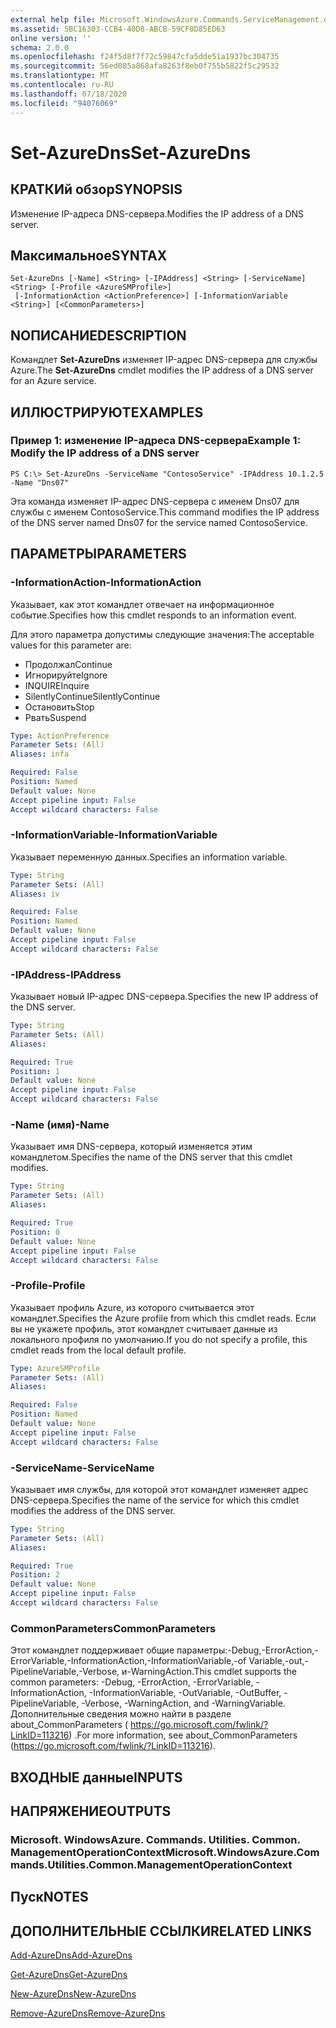 ```yaml
---
external help file: Microsoft.WindowsAzure.Commands.ServiceManagement.dll-Help.xml
ms.assetid: 5BC16303-CCB4-40D8-ABCB-59CF0D85ED63
online version: ''
schema: 2.0.0
ms.openlocfilehash: f24f5d8f7f72c59847cfa5dde51a1937bc304735
ms.sourcegitcommit: 56ed085a868afa8263f8eb0f755b5822f5c29532
ms.translationtype: MT
ms.contentlocale: ru-RU
ms.lasthandoff: 07/18/2020
ms.locfileid: "94076069"
---
```

# <span data-ttu-id="25dd0-101">Set-AzureDns</span><span class="sxs-lookup"><span data-stu-id="25dd0-101">Set-AzureDns</span></span>

## <span data-ttu-id="25dd0-102">КРАТКИй обзор</span><span class="sxs-lookup"><span data-stu-id="25dd0-102">SYNOPSIS</span></span>
<span data-ttu-id="25dd0-103">Изменение IP-адреса DNS-сервера.</span><span class="sxs-lookup"><span data-stu-id="25dd0-103">Modifies the IP address of a DNS server.</span></span>

## <span data-ttu-id="25dd0-104">Максимальное</span><span class="sxs-lookup"><span data-stu-id="25dd0-104">SYNTAX</span></span>

```
Set-AzureDns [-Name] <String> [-IPAddress] <String> [-ServiceName] <String> [-Profile <AzureSMProfile>]
 [-InformationAction <ActionPreference>] [-InformationVariable <String>] [<CommonParameters>]
```

## <span data-ttu-id="25dd0-105">NОПИСАНИЕ</span><span class="sxs-lookup"><span data-stu-id="25dd0-105">DESCRIPTION</span></span>
<span data-ttu-id="25dd0-106">Командлет **Set-AzureDns** изменяет IP-адрес DNS-сервера для службы Azure.</span><span class="sxs-lookup"><span data-stu-id="25dd0-106">The **Set-AzureDns** cmdlet modifies the IP address of a DNS server for an Azure service.</span></span>

## <span data-ttu-id="25dd0-107">ИЛЛЮСТРИРУЮТ</span><span class="sxs-lookup"><span data-stu-id="25dd0-107">EXAMPLES</span></span>

### <span data-ttu-id="25dd0-108">Пример 1: изменение IP-адреса DNS-сервера</span><span class="sxs-lookup"><span data-stu-id="25dd0-108">Example 1: Modify the IP address of a DNS server</span></span>
```
PS C:\> Set-AzureDns -ServiceName "ContosoService" -IPAddress 10.1.2.5 -Name "Dns07"
```

<span data-ttu-id="25dd0-109">Эта команда изменяет IP-адрес DNS-сервера с именем Dns07 для службы с именем ContosoService.</span><span class="sxs-lookup"><span data-stu-id="25dd0-109">This command modifies the IP address of the DNS server named Dns07 for the service named ContosoService.</span></span>

## <span data-ttu-id="25dd0-110">ПАРАМЕТРЫ</span><span class="sxs-lookup"><span data-stu-id="25dd0-110">PARAMETERS</span></span>

### <span data-ttu-id="25dd0-111">-InformationAction</span><span class="sxs-lookup"><span data-stu-id="25dd0-111">-InformationAction</span></span>
<span data-ttu-id="25dd0-112">Указывает, как этот командлет отвечает на информационное событие.</span><span class="sxs-lookup"><span data-stu-id="25dd0-112">Specifies how this cmdlet responds to an information event.</span></span>

<span data-ttu-id="25dd0-113">Для этого параметра допустимы следующие значения:</span><span class="sxs-lookup"><span data-stu-id="25dd0-113">The acceptable values for this parameter are:</span></span>

- <span data-ttu-id="25dd0-114">Продолжал</span><span class="sxs-lookup"><span data-stu-id="25dd0-114">Continue</span></span>
- <span data-ttu-id="25dd0-115">Игнорируйте</span><span class="sxs-lookup"><span data-stu-id="25dd0-115">Ignore</span></span>
- <span data-ttu-id="25dd0-116">INQUIRE</span><span class="sxs-lookup"><span data-stu-id="25dd0-116">Inquire</span></span>
- <span data-ttu-id="25dd0-117">SilentlyContinue</span><span class="sxs-lookup"><span data-stu-id="25dd0-117">SilentlyContinue</span></span>
- <span data-ttu-id="25dd0-118">Остановить</span><span class="sxs-lookup"><span data-stu-id="25dd0-118">Stop</span></span>
- <span data-ttu-id="25dd0-119">Рвать</span><span class="sxs-lookup"><span data-stu-id="25dd0-119">Suspend</span></span>

```yaml
Type: ActionPreference
Parameter Sets: (All)
Aliases: infa

Required: False
Position: Named
Default value: None
Accept pipeline input: False
Accept wildcard characters: False
```

### <span data-ttu-id="25dd0-120">-InformationVariable</span><span class="sxs-lookup"><span data-stu-id="25dd0-120">-InformationVariable</span></span>
<span data-ttu-id="25dd0-121">Указывает переменную данных.</span><span class="sxs-lookup"><span data-stu-id="25dd0-121">Specifies an information variable.</span></span>

```yaml
Type: String
Parameter Sets: (All)
Aliases: iv

Required: False
Position: Named
Default value: None
Accept pipeline input: False
Accept wildcard characters: False
```

### <span data-ttu-id="25dd0-122">-IPAddress</span><span class="sxs-lookup"><span data-stu-id="25dd0-122">-IPAddress</span></span>
<span data-ttu-id="25dd0-123">Указывает новый IP-адрес DNS-сервера.</span><span class="sxs-lookup"><span data-stu-id="25dd0-123">Specifies the new IP address of the DNS server.</span></span>

```yaml
Type: String
Parameter Sets: (All)
Aliases: 

Required: True
Position: 1
Default value: None
Accept pipeline input: False
Accept wildcard characters: False
```

### <span data-ttu-id="25dd0-124">-Name (имя)</span><span class="sxs-lookup"><span data-stu-id="25dd0-124">-Name</span></span>
<span data-ttu-id="25dd0-125">Указывает имя DNS-сервера, который изменяется этим командлетом.</span><span class="sxs-lookup"><span data-stu-id="25dd0-125">Specifies the name of the DNS server that this cmdlet modifies.</span></span>

```yaml
Type: String
Parameter Sets: (All)
Aliases: 

Required: True
Position: 0
Default value: None
Accept pipeline input: False
Accept wildcard characters: False
```

### <span data-ttu-id="25dd0-126">-Profile</span><span class="sxs-lookup"><span data-stu-id="25dd0-126">-Profile</span></span>
<span data-ttu-id="25dd0-127">Указывает профиль Azure, из которого считывается этот командлет.</span><span class="sxs-lookup"><span data-stu-id="25dd0-127">Specifies the Azure profile from which this cmdlet reads.</span></span>
<span data-ttu-id="25dd0-128">Если вы не укажете профиль, этот командлет считывает данные из локального профиля по умолчанию.</span><span class="sxs-lookup"><span data-stu-id="25dd0-128">If you do not specify a profile, this cmdlet reads from the local default profile.</span></span>

```yaml
Type: AzureSMProfile
Parameter Sets: (All)
Aliases: 

Required: False
Position: Named
Default value: None
Accept pipeline input: False
Accept wildcard characters: False
```

### <span data-ttu-id="25dd0-129">-ServiceName</span><span class="sxs-lookup"><span data-stu-id="25dd0-129">-ServiceName</span></span>
<span data-ttu-id="25dd0-130">Указывает имя службы, для которой этот командлет изменяет адрес DNS-сервера.</span><span class="sxs-lookup"><span data-stu-id="25dd0-130">Specifies the name of the service for which this cmdlet modifies the address of the DNS server.</span></span>

```yaml
Type: String
Parameter Sets: (All)
Aliases: 

Required: True
Position: 2
Default value: None
Accept pipeline input: False
Accept wildcard characters: False
```

### <span data-ttu-id="25dd0-131">CommonParameters</span><span class="sxs-lookup"><span data-stu-id="25dd0-131">CommonParameters</span></span>
<span data-ttu-id="25dd0-132">Этот командлет поддерживает общие параметры:-Debug,-ErrorAction,-ErrorVariable,-InformationAction,-InformationVariable,-of Variable,-out,-PipelineVariable,-Verbose, и-WarningAction.</span><span class="sxs-lookup"><span data-stu-id="25dd0-132">This cmdlet supports the common parameters: -Debug, -ErrorAction, -ErrorVariable, -InformationAction, -InformationVariable, -OutVariable, -OutBuffer, -PipelineVariable, -Verbose, -WarningAction, and -WarningVariable.</span></span> <span data-ttu-id="25dd0-133">Дополнительные сведения можно найти в разделе about_CommonParameters ( https://go.microsoft.com/fwlink/?LinkID=113216) .</span><span class="sxs-lookup"><span data-stu-id="25dd0-133">For more information, see about_CommonParameters (https://go.microsoft.com/fwlink/?LinkID=113216).</span></span>

## <span data-ttu-id="25dd0-134">ВХОДНЫЕ данные</span><span class="sxs-lookup"><span data-stu-id="25dd0-134">INPUTS</span></span>

## <span data-ttu-id="25dd0-135">НАПРЯЖЕНИЕ</span><span class="sxs-lookup"><span data-stu-id="25dd0-135">OUTPUTS</span></span>

### <span data-ttu-id="25dd0-136">Microsoft. WindowsAzure. Commands. Utilities. Common. ManagementOperationContext</span><span class="sxs-lookup"><span data-stu-id="25dd0-136">Microsoft.WindowsAzure.Commands.Utilities.Common.ManagementOperationContext</span></span>

## <span data-ttu-id="25dd0-137">Пуск</span><span class="sxs-lookup"><span data-stu-id="25dd0-137">NOTES</span></span>

## <span data-ttu-id="25dd0-138">ДОПОЛНИТЕЛЬНЫЕ ССЫЛКИ</span><span class="sxs-lookup"><span data-stu-id="25dd0-138">RELATED LINKS</span></span>

[<span data-ttu-id="25dd0-139">Add-AzureDns</span><span class="sxs-lookup"><span data-stu-id="25dd0-139">Add-AzureDns</span></span>](./Add-AzureDns.md)

[<span data-ttu-id="25dd0-140">Get-AzureDns</span><span class="sxs-lookup"><span data-stu-id="25dd0-140">Get-AzureDns</span></span>](./Get-AzureDns.md)

[<span data-ttu-id="25dd0-141">New-AzureDns</span><span class="sxs-lookup"><span data-stu-id="25dd0-141">New-AzureDns</span></span>](./New-AzureDns.md)

[<span data-ttu-id="25dd0-142">Remove-AzureDns</span><span class="sxs-lookup"><span data-stu-id="25dd0-142">Remove-AzureDns</span></span>](./Remove-AzureDns.md)


